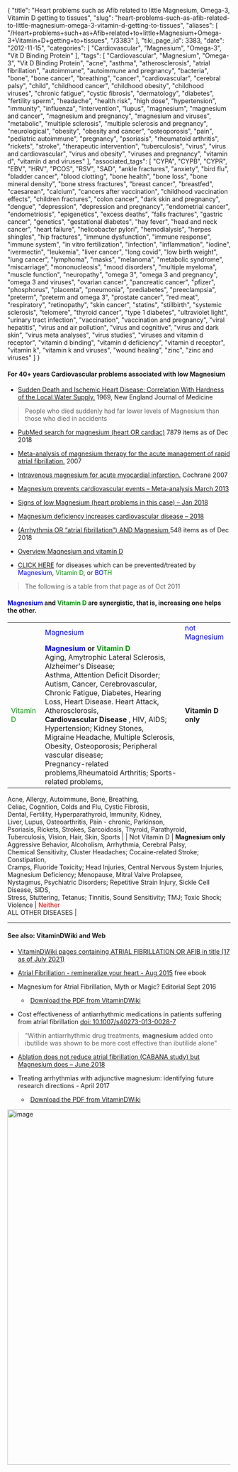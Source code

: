 {
    "title": "Heart problems such as Afib related to little Magnesium, Omega-3, Vitamin D getting to tissues",
    "slug": "heart-problems-such-as-afib-related-to-little-magnesium-omega-3-vitamin-d-getting-to-tissues",
    "aliases": [
        "/Heart+problems+such+as+Afib+related+to+little+Magnesium+Omega-3+Vitamin+D+getting+to+tissues",
        "/3383"
    ],
    "tiki_page_id": 3383,
    "date": "2012-11-15",
    "categories": [
        "Cardiovascular",
        "Magnesium",
        "Omega-3",
        "Vit D Binding Protein"
    ],
    "tags": [
        "Cardiovascular",
        "Magnesium",
        "Omega-3",
        "Vit D Binding Protein",
        "acne",
        "asthma",
        "atherosclerosis",
        "atrial fibrillation",
        "autoimmune",
        "autoimmune and pregnancy",
        "bacteria",
        "bone",
        "bone cancer",
        "breathing",
        "cancer",
        "cardiovascular",
        "cerebral palsy",
        "child",
        "childhood cancer",
        "childhood obesity",
        "childhood viruses",
        "chronic fatigue",
        "cystic fibrosis",
        "dermatology",
        "diabetes",
        "fertility sperm",
        "headache",
        "health risk",
        "high dose",
        "hypertension",
        "immunity",
        "influenza",
        "intervention",
        "lupus",
        "magnesium",
        "magnesium and cancer",
        "magnesium and pregnancy",
        "magnesium and viruses",
        "metabolic",
        "multiple sclerosis",
        "multiple sclerosis and pregnancy",
        "neurological",
        "obesity",
        "obesity and cancer",
        "osteoporosis",
        "pain",
        "pediatric autoimmune",
        "pregnancy",
        "psoriasis",
        "rheumatoid arthritis",
        "rickets",
        "stroke",
        "therapeutic intervention",
        "tuberculosis",
        "virus",
        "virus and cardiovascular",
        "virus and obesity",
        "viruses and pregnancy",
        "vitamin d",
        "vitamin d and viruses"
    ],
    "associated_tags": [
        "CYPA",
        "CYPB",
        "CYPR",
        "EBV",
        "HRV",
        "PCOS",
        "RSV",
        "SAD",
        "ankle fractures",
        "anxiety",
        "bird flu",
        "bladder cancer",
        "blood clotting",
        "bone health",
        "bone loss",
        "bone mineral density",
        "bone stress fractures",
        "breast cancer",
        "breastfed",
        "caesarean",
        "calcium",
        "cancers after vaccination",
        "childhood vaccination effects",
        "children fractures",
        "colon cancer",
        "dark skin and pregnancy",
        "dengue",
        "depression",
        "depression and pregnancy",
        "endometrial cancer",
        "endometriosis",
        "epigenetics",
        "excess deaths",
        "falls fractures",
        "gastric cancer",
        "genetics",
        "gestational diabetes",
        "hay fever",
        "head and neck cancer",
        "heart failure",
        "helicobacter pylori",
        "hemodialysis",
        "herpes shingles",
        "hip fractures",
        "immune dysfunction",
        "immune response",
        "immune system",
        "in vitro fertilization",
        "infection",
        "inflammation",
        "iodine",
        "ivermectin",
        "leukemia",
        "liver cancer",
        "long covid",
        "low birth weight",
        "lung cancer",
        "lymphoma",
        "masks",
        "melanoma",
        "metabolic syndrome",
        "miscarriage",
        "mononucleosis",
        "mood disorders",
        "multiple myeloma",
        "muscle function",
        "neuropathy",
        "omega 3",
        "omega 3 and pregnancy",
        "omega 3 and viruses",
        "ovarian cancer",
        "pancreatic cancer",
        "pfizer",
        "phosphorus",
        "placenta",
        "pneumonia",
        "prediabetes",
        "preeclampsia",
        "preterm",
        "preterm and omega 3",
        "prostate cancer",
        "red meat",
        "respiratory",
        "retinopathy",
        "skin cancer",
        "statins",
        "stillbirth",
        "systemic sclerosis",
        "telomere",
        "thyroid cancer",
        "type 1 diabetes",
        "ultraviolet light",
        "urinary tract infection",
        "vaccination",
        "vaccination and pregnancy",
        "viral hepatitis",
        "virus and air pollution",
        "virus and cognitive",
        "virus and dark skin",
        "virus meta analyses",
        "virus studies",
        "viruses and vitamin d receptor",
        "vitamin d binding",
        "vitamin d deficiency",
        "vitamin d receptor",
        "vitamin k",
        "vitamin k and viruses",
        "wound healing",
        "zinc",
        "zinc and viruses"
    ]
}


#### For 40+ years Cardiovascular problems associated with low Magnesium

* [Sudden Death and Ischemic Heart Disease: Correlation With Hardness of the Local Water Supply.](http://www.nejm.org/doi/full/10.1056/NEJM196904102801504%20) 1969, New England Journal of Medicine

> People who died suddenly had far lower levels of Magnesium than those who died in accidents

* [PubMed search for magnesium (heart OR cardiac)](http://www.ncbi.nlm.nih.gov/pubmed?term=magnesium%20(heart%20OR%20cardiac)) 7879 items as of Dec 2018

* [Meta-analysis of magnesium therapy for the acute management of rapid atrial fibrillation.](http://www.ncbi.nlm.nih.gov/pubmed/17560883%20) 2007

* [Intravenous magnesium for acute myocardial infarction.](http://www.ncbi.nlm.nih.gov/pubmed/17443517%20) Cochrane 2007

* [Magnesium prevents cardiovascular events – Meta-analysis March 2013](/posts/magnesium-prevents-cardiovascular-events-meta-analysis) 

* [Signs of low Magnesium (heart problems in this case) – Jan 2018](/tags/signs-of-low-magnesium-heart-problems-in-this-case-jan-2018.html)

* [Magnesium deficiency increases cardiovascular disease – 2018](/tags/magnesium-deficiency-increases-cardiovascular-disease-2018.html)

* [(Arrhythmia OR “atrial fibrillation”)  AND Magnesium ](https://www.VitaminDWiki.com/Search+Results?hl=en&oe=UTF-8&ie=UTF-8&btnG=Google+Search&googles.x=0&googles.y=0&q=%28Arrhythmia+OR+%E2%80%9Catrial+fibrillation%E2%80%9D%29++Magnesium&domains=VitaminDWiki.com&sitesearch=VitaminDWiki.com) 548 items as of Dec 2018

* [Overview Magnesium and vitamin D](/tags/overview-magnesium-and-vitamin-d.html)

* [CLICK HERE](/tags/click-here.html) for diseases which can be prevented/treated by <span style="color:#00F;">Magnesium</span>, <span style="color:#090;">Vitamin D</span>, or <span style="color:#00C;">BO</span><span style="color:#090;">TH</span>

> The following is a table from that page as of Oct 2011

#### <span style="color:#00F;">Magnesium</span> and <span style="color:#090;">Vitamin D </span> are synergistic, that is, increasing one helps the other.

| | | |
| --- | --- | --- |
|  | <span style="color:#00F;">Magnesium</span> | <span style="color:#00F;">not Magnesium</span> |
| <span style="color:#090;">Vitamin D </span> | <span style="color:#00F;">__Magnesium</span> or <span style="color:#090;">Vitamin D__</span><br>Aging, Amytrophic Lateral Sclerosis, Alzheimer's Disease;<br>Asthma, Attention Deficit Disorder; Autism, Cancer, Cerebrovascular, <br>Chronic Fatigue, Diabetes,  Hearing Loss, Heart Disease. Heart Attack, Atherosclerosis, <br> **Cardiovascular Disease** , HIV, AIDS; Hypertension; Kidney Stones,<br>Migraine Headache, Multiple Sclerosis, Obesity, Osteoporosis; Peripheral vascular disease; <br>Pregnancy-related problems,Rheumatoid Arthritis; Sports-related problems, <br> |  **Vitamin D only**   
Acne, Allergy, Autoimmune, Bone, Breathing,   
 Celiac, Cognition, Colds and Flu, Cystic Fibrosis,   
Dental, Fertility, Hyperparathyroid, Immunity, Kidney,  
 Liver, Lupus,  Osteoarthritis, Pain - chronic, Parkinson,   
Psoriasis, Rickets, Strokes, Sarcoidosis, Thyroid, Parathyroid,   
Tuberculosis, Vision, Hair, Skin, Sports  |
| Not Vitamin D |  **Magnesium only**   
Aggressive Behavior, Alcoholism,  Arrhythmia, Cerebral Palsy,  
 Chemical Sensitivity, Cluster Headaches; Cocaine-related Stroke; Constipation,   
Cramps, Fluoride Toxicity; Head Injuries, Central Nervous System Injuries,  
Magnesium Deficiency; Menopause, Mitral Valve Prolapsee,  
Nystagmus, Psychiatric Disorders; Repetitive Strain Injury, Sickle Cell Disease, SIDS,  
 Stress, Stuttering, Tetanus; Tinnitis, Sound Sensitivity; TMJ; Toxic Shock; Violence   | <span style="color:#C00;">Neither</span><br> ALL OTHER DISEASES |

---

#### See also: VitaminDWiki and Web

* [VitaminDWiki pages containing ATRIAL FIBRILLATION OR AFIB in title (17 as of July 2021)](https://VitaminDWiki.com/Atrial+fibrillation+and+low+vitamin+D%3A+both+types+of+AF+are+very+low+%E2%80%93+Jan+2014#VitaminDWiki_pages_containing_ATRIAL_FIBRILLATION_OR_AFIB_in_title_17_as_of_July_2021_)

* [Atrial Fibrillation - remineralize your heart - Aug 2015](/tags/atrial-fibrillation-remineralize-your-heart-aug-2015.html) free ebook

* Magnesium for Atrial Fibrillation, Myth or Magic? Editorial Sept 2016

   * <i class="fas fa-file-pdf" style="margin-right: 0.3em;"></i><a href="https://d378j1rmrlek7x.cloudfront.net/attachments/pdf/magnesium-for-atrial-fibrillation-myth-or-magic.pdf">Download the PDF from VitaminDWiki</a>

* Cost effectiveness of antiarrhythmic medications in patients suffering from atrial fibrillation  [doi: 10.1007/s40273-013-0028-7](https://doi.org/10.1007/s40273-013-0028-7)

> "Within antiarrhythmic drug treatments,  **magnesium**  added onto ibutilide was shown to be more cost effective than ibutilide alone"

* [Ablation does not reduce atrial fibrillation (CABANA study) but Magnesium does – June 2018](/tags/ablation-does-not-reduce-atrial-fibrillation-cabana-study-but-magnesium-does-june-2018.html)

* Treating arrhythmias with adjunctive magnesium: identifying future research directions - April 2017

   * <i class="fas fa-file-pdf" style="margin-right: 0.3em;"></i><a href="https://d378j1rmrlek7x.cloudfront.net/attachments/pdf/treating-arrhythmias-with-adjunctive-magnesium.pdf">Download the PDF from VitaminDWiki</a>

<img src="https://d378j1rmrlek7x.cloudfront.net/attachments/jpeg/afib-meta.jpg" alt="image" width="800">